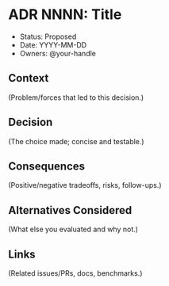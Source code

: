# ADR NNNN: Title

- Status: Proposed
- Date: YYYY-MM-DD
- Owners: @your-handle

## Context
(Problem/forces that led to this decision.)

## Decision
(The choice made; concise and testable.)

## Consequences
(Positive/negative tradeoffs, risks, follow-ups.)

## Alternatives Considered
(What else you evaluated and why not.)

## Links
(Related issues/PRs, docs, benchmarks.)
